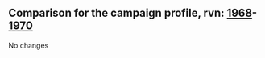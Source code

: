 ## Comparison for the campaign profile, rvn: [1968](https://github.com/PRO100KatYT/FortniteProfileRevisions/tree/main/profiles/campaign/1968%20campaign.json)-[1970](https://github.com/PRO100KatYT/FortniteProfileRevisions/tree/main/profiles/campaign/1970%20campaign.json)

No changes
